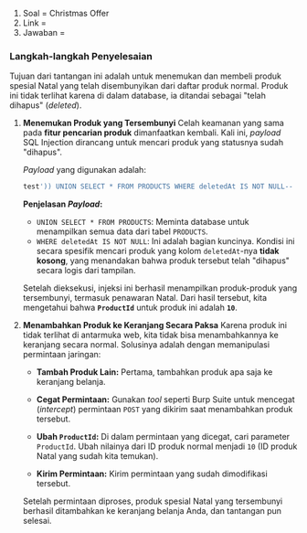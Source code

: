 1. Soal = Christmas Offer
2. Link =
3. Jawaban =

### **Langkah-langkah Penyelesaian**

Tujuan dari tantangan ini adalah untuk menemukan dan membeli produk spesial Natal yang telah disembunyikan dari daftar produk normal. Produk ini tidak terlihat karena di dalam database, ia ditandai sebagai "telah dihapus" (*deleted*).

1.  **Menemukan Produk yang Tersembunyi**
    Celah keamanan yang sama pada **fitur pencarian produk** dimanfaatkan kembali. Kali ini, *payload* SQL Injection dirancang untuk mencari produk yang statusnya sudah "dihapus".

    *Payload* yang digunakan adalah:

    ```sql
    test')) UNION SELECT * FROM PRODUCTS WHERE deletedAt IS NOT NULL--
    ```

    **Penjelasan *Payload*:**

      * `UNION SELECT * FROM PRODUCTS`: Meminta database untuk menampilkan semua data dari tabel `PRODUCTS`.
      * `WHERE deletedAt IS NOT NULL`: Ini adalah bagian kuncinya. Kondisi ini secara spesifik mencari produk yang kolom `deletedAt`-nya **tidak kosong**, yang menandakan bahwa produk tersebut telah "dihapus" secara logis dari tampilan.

    Setelah dieksekusi, injeksi ini berhasil menampilkan produk-produk yang tersembunyi, termasuk penawaran Natal. Dari hasil tersebut, kita mengetahui bahwa **`ProductId`** untuk produk ini adalah **`10`**.

2.  **Menambahkan Produk ke Keranjang Secara Paksa**
    Karena produk ini tidak terlihat di antarmuka web, kita tidak bisa menambahkannya ke keranjang secara normal. Solusinya adalah dengan memanipulasi permintaan jaringan:

      * **Tambah Produk Lain:** Pertama, tambahkan produk apa saja ke keranjang belanja.

      * **Cegat Permintaan:** Gunakan *tool* seperti Burp Suite untuk mencegat (*intercept*) permintaan `POST` yang dikirim saat menambahkan produk tersebut.

      * **Ubah `ProductId`:** Di dalam permintaan yang dicegat, cari parameter `ProductId`. Ubah nilainya dari ID produk normal menjadi `10` (ID produk Natal yang sudah kita temukan).

      * **Kirim Permintaan:** Kirim permintaan yang sudah dimodifikasi tersebut.

    Setelah permintaan diproses, produk spesial Natal yang tersembunyi berhasil ditambahkan ke keranjang belanja Anda, dan tantangan pun selesai.

